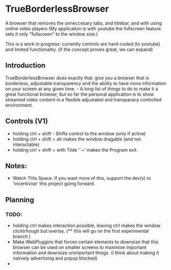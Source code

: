 <div>
    <h1>TrueBorderlessBrowser</h1>
    <p>A browser that removes the unneccesary tabs, and titlebar, and with using online video players (My application is
        with youtube the fullscreen feature sets it only "fullscreen" to the window size.) </p>
    <p>This is a work in progress: currently controls are hard-coded (to youtube) and limited functionality. (if the
        concept proves great, we can expand) </p>
</div>
<div>
    <h2>Introduction</h2>
    <p>TrueBorderlessBrowser does exactly that: give you a browser that is borderless, adjustable transparency and the
        ability to have more information on your screen at any given time. - A long list of things to do to make it a
        great functional browser, but so far the personal application is to show streamed video content in a flexible
        adjustabel and transparacy controlled environment.</p>
</div>
<div>
    <h2>Controls (V1)</h2>
    <ul>
        <li>holding ctrl + shift - Shifts control to the window (only if active)</li>
        <li>holding ctrl + shift + alt makes the window dragable (and not interactable) </li>
        <li>holding ctrl + shift + with Tilde '`~' makes the Program exit.</li>
    </ul>
    <h2>Notes: </h2>
    <ul>
        <li>Watch THis Space. If you want more of this, support the dev(s) to 'incentivise' this project going forward.
        </li>
    </ul>
    <h2>Planning</h2>
    <h3>TODO:</h3>
    <ul>
        <li>holding ctrl makes interaction possible, leaving ctrl makes the window clicktrhough but overlay. (** this
            will go on the first experimental branch.)</li>
        <li>Make WebPluggins that forces certain elements to downsize that this browser can be used on smaller screens
            to maximise important information and downsize unimportant things. (I think about making it natively
            advertising and popup blocked)
        </li>
        <li></li>
    </ul>
</div>